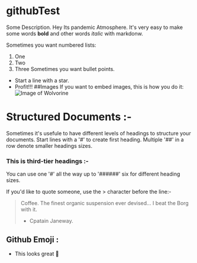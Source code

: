 # githubTest
Some Description.
Hey Its pandemic Atmosphere.
It's very easy to make some words **bold** and other words *italic* with markdonw.

Sometimes you want numbered lists:

1. One
2. Two
3. Three
Sometimes you want bullet points.

* Start a line with a star.
* Profit!!!
##Images
If you want to embed images, this is how you do it:
![Image of Wolvorine](https://octodex.github.com/images/xtocat.jpg)

# Structured Documents :-
Sometimes it's usefule to have different levels of headings to structure your documents. 
Start lines with a '#' to create first heading.
Multiple '##' in a row denote smaller headings sizes.

### This is third-tier headings :-
You can use one '#' all the way up to '######' six for different heading sizes.

If you'd like to quote someone, use the > character before the line:-

> Coffee. The finest organic suspension ever devised... I beat the Borg with it.
> - Cpatain Janeway.

## Github Emoji :
* This looks great :call_me_hand:



